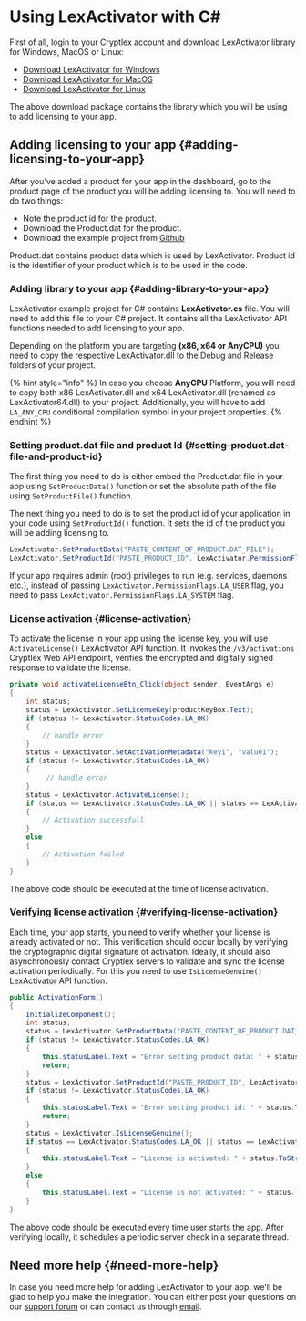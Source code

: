 # Using LexActivator with C\#

First of all, login to your Cryptlex account and download LexActivator library for Windows, MacOS or Linux:

* ​[Download LexActivator for Windows](https://app.cryptlex.com/downloads)​
* ​[Download LexActivator for MacOS](https://app.cryptlex.com/downloads)
* ​[Download LexActivator for Linux](https://app.cryptlex.com/downloads)​

The above download package contains the library which you will be using to add licensing to your app.

## Adding licensing to your app {#adding-licensing-to-your-app}

After you've added a product for your app in the dashboard, go to the product page of the product you will be adding licensing to. You will need to do two things:

* Note the product id for the product.
* Download the Product.dat for the product.
* Download the example project from [Github](https://github.com/cryptlex/lexactivator-csharp)

Product.dat contains product data which is used by LexActivator. Product id is the identifier of your product which is to be used in the code.

### Adding library to your app {#adding-library-to-your-app}

LexActivator example project for C\# contains **LexActivator.cs** file. You will need to add this file to your C\# project. It contains all the LexActivator API functions needed to add licensing to your app.

Depending on the platform you are targeting **\(x86, x64 or AnyCPU\)** you need to copy the respective LexActivator.dll to the Debug and Release folders of your project.

{% hint style="info" %}
In case you choose **AnyCPU** Platform, you will need to copy both x86 LexActivator.dll and x64 LexActivator.dll \(renamed as LexActivator64.dll\) to your project. Additionally, you will have to add `LA_ANY_CPU` conditional compilation symbol in your project properties.
{% endhint %}

### Setting product.dat file and product Id {#setting-product.dat-file-and-product-id}

The first thing you need to do is either embed the Product.dat file in your app using `SetProductData()` function or set the absolute path of the file using `SetProductFile()` function.

The next thing you need to do is to set the product id of your application in your code using `SetProductId()` function. It sets the id of the product you will be adding licensing to.

```csharp
LexActivator.SetProductData("PASTE_CONTENT_OF_PRODUCT.DAT_FILE");
LexActivator.SetProductId("PASTE_PRODUCT_ID", LexActivator.PermissionFlags.LA_USER);
```

If your app requires admin \(root\) privileges to run \(e.g. services, daemons etc.\), instead of passing   `LexActivator.PermissionFlags.LA_USER` flag, you need to pass `LexActivator.PermissionFlags.LA_SYSTEM` flag.

### License activation {#license-activation}

To activate the license in your app using the license key, you will use `ActivateLicense()` LexActivator API function. It invokes the `/v3/activations` Cryptlex Web API endpoint, verifies the encrypted and digitally signed response to validate the license.

```csharp
private void activateLicenseBtn_Click(object sender, EventArgs e)
{
    int status;
    status = LexActivator.SetLicenseKey(productKeyBox.Text);
    if (status != LexActivator.StatusCodes.LA_OK)
    {
        // handle error
    }
    status = LexActivator.SetActivationMetadata("key1", "value1");
    if (status != LexActivator.StatusCodes.LA_OK)
    {
         // handle error
    }
    status = LexActivator.ActivateLicense();
    if (status == LexActivator.StatusCodes.LA_OK || status == LexActivator.StatusCodes.LA_EXPIRED || status == LexActivator.StatusCodes.LA_SUSPENDED)
    {
        // Activation successfull
    }
    else
    {
        // Activation failed
    }
}
```

The above code should be executed at the time of license activation.

### Verifying license activation {#verifying-license-activation}

Each time, your app starts, you need to verify whether your license is already activated or not. This verification should occur locally by verifying the cryptographic digital signature of activation. Ideally, it should also asynchronously contact Cryptlex servers to validate and sync the license activation periodically. For this you need to use `IsLicenseGenuine()` LexActivator API function.

```csharp
public ActivationForm()
{
    InitializeComponent();
    int status;
    status = LexActivator.SetProductData("PASTE_CONTENT_OF_PRODUCT.DAT_FILE");
    if (status != LexActivator.StatusCodes.LA_OK)
    {
        this.statusLabel.Text = "Error setting product data: " + status.ToString();
        return;
    }
    status = LexActivator.SetProductId("PASTE_PRODUCT_ID", LexActivator.PermissionFlags.LA_USER);
    if (status != LexActivator.StatusCodes.LA_OK)
    {
        this.statusLabel.Text = "Error setting product id: " + status.ToString();
        return;
    }
    status = LexActivator.IsLicenseGenuine();
    if(status == LexActivator.StatusCodes.LA_OK || status == LexActivator.StatusCodes.LA_EXPIRED || status == LexActivator.StatusCodes.LA_SUSPENDED || status == LexActivator.StatusCodes.LA_GRACE_PERIOD_OVER)
    {
        this.statusLabel.Text = "License is activated: " + status.ToString();
    }
    else
    {
        this.statusLabel.Text = "License is not activated: " + status.ToString();
    }
}
```

The above code should be executed every time user starts the app. After verifying locally, it schedules a periodic server check in a separate thread.

## Need more help {#need-more-help}

In case you need more help for adding LexActivator to your app, we'll be glad to help you make the integration. You can either post your questions on our [support forum](https://cryptlex.com/forums) or can contact us through [email](mailto:support@cryptlex.com?Subject=Using%20LexActivator).


